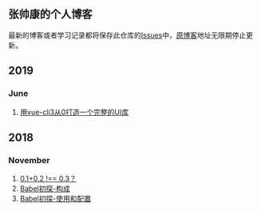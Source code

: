 ## 张帅康的个人博客
最新的博客或者学习记录都将保存此仓库的[Issues](https://github.com/Eamonnzhang/blog/issues)中，[原博客](http://blog.eamonn.cn)地址无限期停止更新。

## 2019
### June
1. [用vue-cli3从0打造一个完整的UI库](https://github.com/Eamonnzhang/blog/issues/5)

## 2018
### November

1. [0.1+0.2 !== 0.3？](https://github.com/Eamonnzhang/blog/issues/1)
2. [Babel初探-构成](https://github.com/Eamonnzhang/blog/issues/3)
3. [Babel初探-使用和配置](https://github.com/Eamonnzhang/blog/issues/4)
